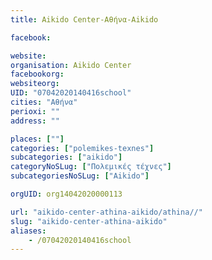 ```yaml
---
title: Aikido Center-Αθήνα-Aikido

facebook:

website:
organisation: Aikido Center
facebookorg:
websiteorg:
UID: "07042020140416school"
cities: "Αθήνα"
perioxi: ""
address: ""

places: [""]
categories: ["polemikes-texnes"]
subcategories: ["aikido"]
categoryNoSLug: ["Πολεμικές τέχνες"]
subcategoriesNoSLug: ["Aikido"]

orgUID: org14042020000113

url: "aikido-center-athina-aikido/athina//"
slug: "aikido-center-athina-aikido"
aliases:
    - /07042020140416school
---
```





